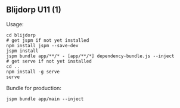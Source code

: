 ## Blijdorp U11 (1)

Usage:

    cd blijdorp
    # get jspm if not yet installed
    npm install jspm --save-dev
    jspm install
    jspm bundle app/**/* - [app/**/*] dependency-bundle.js --inject
    # get serve if not yet installed
    cd ..
    npm install -g serve
    serve

Bundle for production:

    jspm bundle app/main --inject
